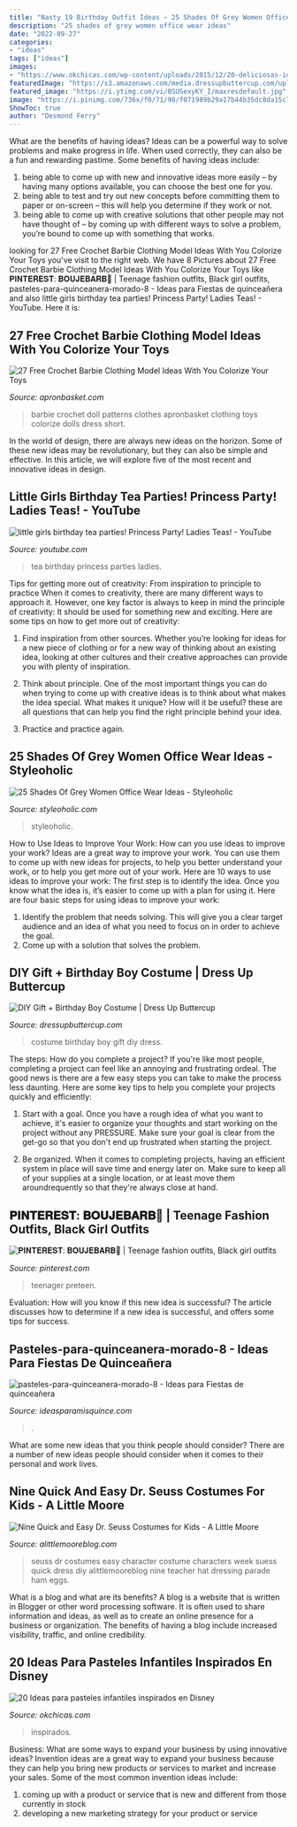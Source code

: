 ```yaml
---
title: "Nasty 19 Birthday Outfit Ideas ~ 25 Shades Of Grey Women Office Wear Ideas"
description: "25 shades of grey women office wear ideas"
date: "2022-09-27"
categories:
- "ideas"
tags: ["ideas"]
images:
- "https://www.okchicas.com/wp-content/uploads/2015/12/20-deliciosas-ideas-de-pasteles-de-Disney-16-2.jpg"
featuredImage: "https://s3.amazonaws.com/media.dressupbuttercup.com/uploads/2017/10/Dress-Up-Buttercup-10-of-15.jpg"
featured_image: "https://i.ytimg.com/vi/8SUSexyKY_I/maxresdefault.jpg"
image: "https://i.pinimg.com/736x/f0/71/98/f071989b29a17b44b35dc8da15c7b5d8.jpg"
ShowToc: true
author: "Desmond Ferry"
---
```



What are the benefits of having ideas?
Ideas can be a powerful way to solve problems and make progress in life. When used correctly, they can also be a fun and rewarding pastime. Some benefits of having ideas include: 
1) being able to come up with new and innovative ideas more easily – by having many options available, you can choose the best one for you. 
2) being able to test and try out new concepts before committing them to paper or on-screen – this will help you determine if they work or not. 
3) being able to come up with creative solutions that other people may not have thought of – by coming up with different ways to solve a problem, you’re bound to come up with something that works.

	

		
looking for 27 Free Crochet Barbie Clothing Model Ideas With You Colorize Your Toys you've visit to the right web. We have 8 Pictures about 27 Free Crochet Barbie Clothing Model Ideas With You Colorize Your Toys like 𝐏𝐈𝐍𝐓𝐄𝐑𝐄𝐒𝐓: 𝐁𝐎𝐔𝐉𝐄𝐁𝐀𝐑𝐁🌵 | Teenage fashion outfits, Black girl outfits, pasteles-para-quinceanera-morado-8 - Ideas para Fiestas de quinceañera and also little girls birthday tea parties! Princess Party! Ladies Teas! - YouTube. Here it is:
		
    
## 27 Free Crochet Barbie Clothing Model Ideas With You Colorize Your Toys

<img loading=lazy src="https://www.apronbasket.com/wp-content/uploads/2018/12/hooksandhills_18012107_1417167271674745_2411010682230145024_n-e1544464490573.jpg" onerror="this.onerror=null;this.src='https://tse4.mm.bing.net/th?id=OIP.2c_i4Cff5VuDEBiugqP2VQHaPM&amp;pid=15.1';" alt="27 Free Crochet Barbie Clothing Model Ideas With You Colorize Your Toys">

_Source: apronbasket.com_

>barbie crochet doll patterns clothes apronbasket clothing toys colorize dolls dress short. 

	

In the world of design, there are always new ideas on the horizon. Some of these new ideas may be revolutionary, but they can also be simple and effective. In this article, we will explore five of the most recent and innovative ideas in design.

    
## Little Girls Birthday Tea Parties! Princess Party! Ladies Teas! - YouTube

<img loading=lazy src="https://i.ytimg.com/vi/8SUSexyKY_I/maxresdefault.jpg" onerror="this.onerror=null;this.src='https://tse3.mm.bing.net/th?id=OIP.2S7nsIs7cdfa8fz4VMx3NgHaEK&amp;pid=15.1';" alt="little girls birthday tea parties! Princess Party! Ladies Teas! - YouTube">

_Source: youtube.com_

>tea birthday princess parties ladies. 

	

Tips for getting more out of creativity: From inspiration to principle to practice
When it comes to creativity, there are many different ways to approach it. However, one key factor is always to keep in mind the principle of creativity: It should be used for something new and exciting. Here are some tips on how to get more out of creativity:
1. Find inspiration from other sources. Whether you’re looking for ideas for a new piece of clothing or for a new way of thinking about an existing idea, looking at other cultures and their creative approaches can provide you with plenty of inspiration.

2. Think about principle. One of the most important things you can do when trying to come up with creative ideas is to think about what makes the idea special. What makes it unique? How will it be useful? these are all questions that can help you find the right principle behind your idea.

3. Practice and practice again.

    
## 25 Shades Of Grey Women Office Wear Ideas - Styleoholic

<img loading=lazy src="https://i.styleoholic.com/25-shades-of-grey-women-office-wear-ideas-6.jpg" onerror="this.onerror=null;this.src='https://tse2.mm.bing.net/th?id=OIP.hzrMh7l7z0LSMLkVmImhTwHaMF&amp;pid=15.1';" alt="25 Shades Of Grey Women Office Wear Ideas - Styleoholic">

_Source: styleoholic.com_

>styleoholic. 

	

How to Use Ideas to Improve Your Work: How can you use ideas to improve your work?
Ideas are a great way to improve your work. You can use them to come up with new ideas for projects, to help you better understand your work, or to help you get more out of your work. Here are 10 ways to use ideas to improve your work: 
The first step is to identify the idea. Once you know what the idea is, it’s easier to come up with a plan for using it. Here are four basic steps for using ideas to improve your work: 
1) Identify the problem that needs solving. This will give you a clear target audience and an idea of what you need to focus on in order to achieve the goal. 
2) Come up with a solution that solves the problem.

    
## DIY Gift + Birthday Boy Costume | Dress Up Buttercup

<img loading=lazy src="https://s3.amazonaws.com/media.dressupbuttercup.com/uploads/2017/10/Dress-Up-Buttercup-10-of-15.jpg" onerror="this.onerror=null;this.src='https://tse1.mm.bing.net/th?id=OIP.kPb7vyjCUI-HyxNcsE80fAHaLI&amp;pid=15.1';" alt="DIY Gift + Birthday Boy Costume | Dress Up Buttercup">

_Source: dressupbuttercup.com_

>costume birthday boy gift diy dress. 

	

The steps: How do you complete a project?
If you're like most people, completing a project can feel like an annoying and frustrating ordeal. The good news is there are a few easy steps you can take to make the process less daunting. Here are some key tips to help you complete your projects quickly and efficiently:
1. Start with a goal. Once you have a rough idea of what you want to achieve, it's easier to organize your thoughts and start working on the project without any PRESSURE. Make sure your goal is clear from the get-go so that you don't end up frustrated when starting the project.

2. Be organized. When it comes to completing projects, having an efficient system in place will save time and energy later on. Make sure to keep all of your supplies at a single location, or at least move them aroundrequently so that they're always close at hand.

    
## 𝐏𝐈𝐍𝐓𝐄𝐑𝐄𝐒𝐓: 𝐁𝐎𝐔𝐉𝐄𝐁𝐀𝐑𝐁🌵 | Teenage Fashion Outfits, Black Girl Outfits

<img loading=lazy src="https://i.pinimg.com/736x/f0/71/98/f071989b29a17b44b35dc8da15c7b5d8.jpg" onerror="this.onerror=null;this.src='https://tse1.mm.bing.net/th?id=OIP.G_ACZetcXrAo5v_wWOkkggHaJN&amp;pid=15.1';" alt="𝐏𝐈𝐍𝐓𝐄𝐑𝐄𝐒𝐓: 𝐁𝐎𝐔𝐉𝐄𝐁𝐀𝐑𝐁🌵 | Teenage fashion outfits, Black girl outfits">

_Source: pinterest.com_

>teenager preteen. 

	

Evaluation: How will you know if this new idea is successful?
The article discusses how to determine if a new idea is successful, and offers some tips for success.

    
## Pasteles-para-quinceanera-morado-8 - Ideas Para Fiestas De Quinceañera

<img loading=lazy src="http://ideasparamisquince.com/wp-content/uploads/2016/02/pasteles-para-quinceanera-morado-8-2.jpg" onerror="this.onerror=null;this.src='https://tse2.mm.bing.net/th?id=OIP.yid5Yj5oejm8EWPuQVOi3QHaLb&amp;pid=15.1';" alt="pasteles-para-quinceanera-morado-8 - Ideas para Fiestas de quinceañera">

_Source: ideasparamisquince.com_

>. 

	

What are some new ideas that you think people should consider?
There are a number of new ideas people should consider when it comes to their personal and work lives.

    
## Nine Quick And Easy Dr. Seuss Costumes For Kids - A Little Moore

<img loading=lazy src="https://www.alittlemooreblog.com/wp-content/uploads/2017/02/img_9772-1.png" onerror="this.onerror=null;this.src='https://tse4.mm.bing.net/th?id=OIP.w37zg7mopa6-ym12Xmo5dAHaLG&amp;pid=15.1';" alt="Nine Quick and Easy Dr. Seuss Costumes for Kids - A Little Moore">

_Source: alittlemooreblog.com_

>seuss dr costumes easy character costume characters week suess quick dress diy alittlemooreblog nine teacher hat dressing parade ham eggs. 

	

What is a blog and what are its benefits?
A blog is a website that is written in Blogger or other word processing software. It is often used to share information and ideas, as well as to create an online presence for a business or organization. The benefits of having a blog include increased visibility, traffic, and online credibility.

    
## 20 Ideas Para Pasteles Infantiles Inspirados En Disney

<img loading=lazy src="https://www.okchicas.com/wp-content/uploads/2015/12/20-deliciosas-ideas-de-pasteles-de-Disney-16-2.jpg" onerror="this.onerror=null;this.src='https://tse3.mm.bing.net/th?id=OIP.iRmBJSnEGHBHxOz30DACoQHaJC&amp;pid=15.1';" alt="20 Ideas para pasteles infantiles inspirados en Disney">

_Source: okchicas.com_

>inspirados. 

	

Business: What are some ways to expand your business by using innovative ideas?
Invention ideas are a great way to expand your business because they can help you bring new products or services to market and increase your sales. Some of the most common invention ideas include:
1. coming up with a product or service that is new and different from those currently in stock
2. developing a new marketing strategy for your product or service

